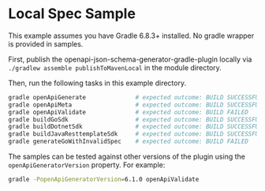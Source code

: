 # Local Spec Sample

This example assumes you have Gradle 6.8.3+ installed. No gradle wrapper is provided in samples.

First, publish the openapi-json-schema-generator-gradle-plugin locally via `./gradlew assemble publishToMavenLocal` in the module directory.

Then, run the following tasks in this example directory.

```bash
gradle openApiGenerate              # expected outcome: BUILD SUCCESSFUL
gradle openApiMeta                  # expected outcome: BUILD SUCCESSFUL
gradle openApiValidate              # expected outcome: BUILD FAILED 
gradle buildGoSdk                   # expected outcome: BUILD SUCCESSFUL
gradle buildDotnetSdk               # expected outcome: BUILD SUCCESSFUL
gradle buildJavaResttemplateSdk     # expected outcome: BUILD SUCCESSFUL
gradle generateGoWithInvalidSpec    # expected outcome: BUILD FAILED 
```

The samples can be tested against other versions of the plugin using the `openApiGeneratorVersion` property. For example:

```bash
gradle -PopenApiGeneratorVersion=6.1.0 openApiValidate
```
